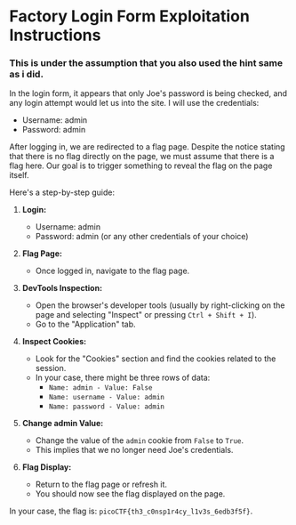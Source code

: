 # Factory Login Form Exploitation Instructions
### This is under the assumption that you also used the hint same as i did.

In the login form, it appears that only Joe's password is being checked, and any login attempt would let us into the site. I will use the credentials:
- Username: admin
- Password: admin

After logging in, we are redirected to a flag page. Despite the notice stating that there is no flag directly on the page, we must assume that there is a flag here. Our goal is to trigger something to reveal the flag on the page itself.

Here's a step-by-step guide:

1. **Login:**
   - Username: admin
   - Password: admin (or any other credentials of your choice)

2. **Flag Page:**
   - Once logged in, navigate to the flag page.

3. **DevTools Inspection:**
   - Open the browser's developer tools (usually by right-clicking on the page and selecting "Inspect" or pressing `Ctrl + Shift + I`).
   - Go to the "Application" tab.

4. **Inspect Cookies:**
   - Look for the "Cookies" section and find the cookies related to the session.
   - In your case, there might be three rows of data:
     - `Name: admin - Value: False`
     - `Name: username - Value: admin`
     - `Name: password - Value: admin`

5. **Change admin Value:**
   - Change the value of the `admin` cookie from `False` to `True`.
   - This implies that we no longer need Joe's credentials.

6. **Flag Display:**
   - Return to the flag page or refresh it.
   - You should now see the flag displayed on the page.

In your case, the flag is: `picoCTF{th3_c0nsp1r4cy_l1v3s_6edb3f5f}`.

